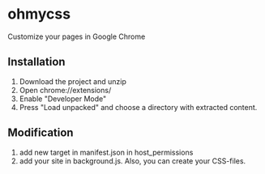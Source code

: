 # ohmycss
Customize your pages in Google Chrome

## Installation
1. Download the project and unzip
2. Open chrome://extensions/
3. Enable "Developer Mode"
4. Press "Load unpacked" and choose a directory with extracted content.

## Modification
1. add new target in manifest.json in host_permissions
2. add your site in background.js. Also, you can create your CSS-files.
 
